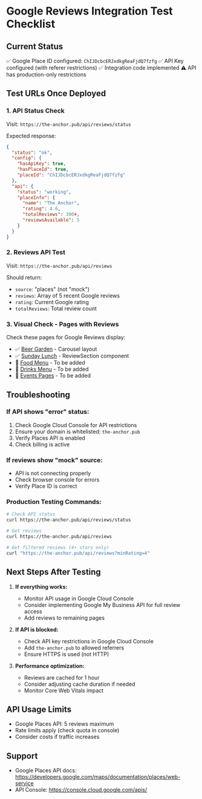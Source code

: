 # Google Reviews Integration Test Checklist

## Current Status
✅ Google Place ID configured: `ChIJDcbcERJxdkgReaFjdQ7fzfg`
✅ API Key configured (with referer restrictions)
✅ Integration code implemented
⚠️ API has production-only restrictions

## Test URLs Once Deployed

### 1. API Status Check
Visit: `https://the-anchor.pub/api/reviews/status`

Expected response:
```json
{
  "status": "ok",
  "config": {
    "hasApiKey": true,
    "hasPlaceId": true,
    "placeId": "ChIJDcbcERJxdkgReaFjdQ7fzfg"
  },
  "api": {
    "status": "working",
    "placeInfo": {
      "name": "The Anchor",
      "rating": 4.6,
      "totalReviews": 300+,
      "reviewsAvailable": 5
    }
  }
}
```

### 2. Reviews API Test
Visit: `https://the-anchor.pub/api/reviews`

Should return:
- `source`: "places" (not "mock")
- `reviews`: Array of 5 recent Google reviews
- `rating`: Current Google rating
- `totalReviews`: Total review count

### 3. Visual Check - Pages with Reviews

Check these pages for Google Reviews display:
- ✅ [Beer Garden](https://the-anchor.pub/beer-garden) - Carousel layout
- ✅ [Sunday Lunch](https://the-anchor.pub/sunday-lunch) - ReviewSection component
- 🔲 [Food Menu](https://the-anchor.pub/food) - To be added
- 🔲 [Drinks Menu](https://the-anchor.pub/drinks) - To be added
- 🔲 [Events Pages](https://the-anchor.pub/events) - To be added

## Troubleshooting

### If API shows "error" status:
1. Check Google Cloud Console for API restrictions
2. Ensure your domain is whitelisted: `the-anchor.pub`
3. Verify Places API is enabled
4. Check billing is active

### If reviews show "mock" source:
- API is not connecting properly
- Check browser console for errors
- Verify Place ID is correct

### Production Testing Commands:
```bash
# Check API status
curl https://the-anchor.pub/api/reviews/status

# Get reviews
curl https://the-anchor.pub/api/reviews

# Get filtered reviews (4+ stars only)
curl "https://the-anchor.pub/api/reviews?minRating=4"
```

## Next Steps After Testing

1. **If everything works:**
   - Monitor API usage in Google Cloud Console
   - Consider implementing Google My Business API for full review access
   - Add reviews to remaining pages

2. **If API is blocked:**
   - Check API key restrictions in Google Cloud Console
   - Add `the-anchor.pub` to allowed referrers
   - Ensure HTTPS is used (not HTTP)

3. **Performance optimization:**
   - Reviews are cached for 1 hour
   - Consider adjusting cache duration if needed
   - Monitor Core Web Vitals impact

## API Usage Limits
- Google Places API: 5 reviews maximum
- Rate limits apply (check quota in console)
- Consider costs if traffic increases

## Support
- Google Places API docs: https://developers.google.com/maps/documentation/places/web-service
- API Console: https://console.cloud.google.com/apis/